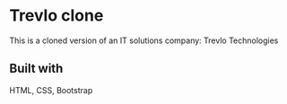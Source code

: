 # Trevlo clone

This is a cloned version of an IT solutions company: Trevlo Technologies

## Built with
HTML, CSS, Bootstrap


